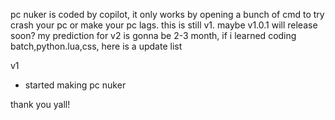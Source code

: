 pc nuker is coded by copilot,
it only works by opening a bunch of cmd to try crash your pc or make your pc lags.
this is still v1.
maybe v1.0.1 will release soon?
my prediction for v2 is gonna be 2-3 month,
if i learned coding batch,python.lua,css,
here is a update list

v1
- started making pc nuker

thank you yall!
